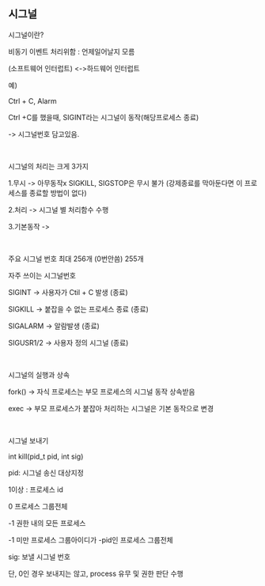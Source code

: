 ## 시그널

시그널이란?



비동기 이벤트 처리위함  : 언제일어날지 모름

(소프트웨어 인터럽트)  <->하드웨어 인터럽트

예)

Ctrl + C, Alarm 

Ctrl +C를 했을때, SIGINT라는 시그널이 동작(해당프로세스 종료)

-> 시그널번호 담고있음.

<br>

시그널의 처리는 크게 3가지

1.무시 -> 아무동작x SIGKILL, SIGSTOP은 무시 불가 (강제종료를 막아둔다면 이 프로세스를 종료할 방법이 없다)

2.처리 -> 시그널 별 처리함수 수행

3.기본동작 -> 

<br>

주요 시그널 번호 최대 256개 (0번안씀) 255개

자주 쓰이는 시그널번호

SIGINT -> 사용자가 Ctil + C 발생 (종료)

SIGKILL -> 붙잡을 수 없는 프로세스 종료 (종료)

SIGALARM -> 알람발생 (종료)

SIGUSR1/2 -> 사용자 정의 시그널 (종료)

<br>

시그널의 실행과 상속



fork() -> 자식 프로세스는 부모 프로세스의 시그널 동작 상속받음

exec -> 부모 프로세스가 붙잡아 처리하는 시그널은 기본 동작으로 변경

<br>

시그널 보내기

int kill(pid_t pid, int sig)

pid: 시그널 송신 대상지정

1이상 : 프로세스 id

0 프로세스 그룹전체

-1 권한 내의 모든 프로세스

-1 미만 프로세스 그룹아이디가 -pid인 프로세스 그룹전체

sig: 보낼 시그널 번호

단, 0인 경우 보내지는 않고, process 유무 및 권한 판단 수행






